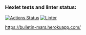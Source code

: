 ### Hexlet tests and linter status:
[![Actions Status](https://github.com/yournumberone/rails-project-lvl3/workflows/hexlet-check/badge.svg)](https://github.com/yournumberone/rails-project-lvl3/actions)    [![Linter](https://github.com/yournumberone/rails-project-lvl3/actions/workflows/main.yml/badge.svg)](https://github.com/yournumberone/rails-project-lvl3/actions/workflows/main.yml)

https://bulletin-mars.herokuapp.com/
